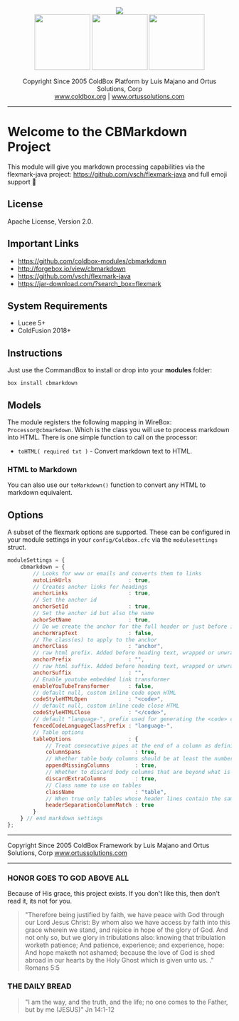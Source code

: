 <p align="center">
	<img src="https://www.ortussolutions.com/__media/coldbox-185-logo.png">
	<br>
	<img src="https://www.ortussolutions.com/__media/wirebox-185.png" height="125">
	<img src="https://www.ortussolutions.com/__media/cachebox-185.png" height="125" >
	<img src="https://www.ortussolutions.com/__media/logbox-185.png"  height="125">
</p>

<p align="center">
	Copyright Since 2005 ColdBox Platform by Luis Majano and Ortus Solutions, Corp
	<br>
	<a href="https://www.coldbox.org">www.coldbox.org</a> |
	<a href="https://www.ortussolutions.com">www.ortussolutions.com</a>
</p>

----

# Welcome to the CBMarkdown Project

This module will give you markdown processing capabilities via the flexmark-java project: https://github.com/vsch/flexmark-java and full emoji support :rocket:

## License

Apache License, Version 2.0.

## Important Links

- https://github.com/coldbox-modules/cbmarkdown
- http://forgebox.io/view/cbmarkdown
- https://github.com/vsch/flexmark-java
- https://jar-download.com/?search_box=flexmark

## System Requirements

- Lucee 5+
- ColdFusion 2018+

## Instructions

Just use the CommandBox to install or drop into your **modules** folder:

`box install cbmarkdown`

## Models

The module registers the following mapping in WireBox: `Processor@cbmarkdown`. Which is the class you will use to process markdown into HTML.  There is one simple function to call on the processor:

- `toHTML( required txt )` - Convert markdown text to HTML.

### HTML to Markdown

You can also use our `toMarkdown()` function to convert any HTML to markdown equivalent.

## Options

A subset of the flexmark options are supported.  These can be configured in your module settings in your `config/Coldbox.cfc` via the `modulesettings` struct.

```js
moduleSettings = {
	cbmarkdown = {
		// Looks for www or emails and converts them to links
		autoLinkUrls                  : true,
		// Creates anchor links for headings
		anchorLinks                   : true,
		// Set the anchor id
		anchorSetId                   : true,
		// Set the anchor id but also the name
		achorSetName                  : true,
		// Do we create the anchor for the full header or just before it. True is wrap, false is just create anchor tag
		anchorWrapText                : false,
		// The class(es) to apply to the anchor
		anchorClass                   : "anchor",
		// raw html prefix. Added before heading text, wrapped or unwrapped
		anchorPrefix                  : "",
		// raw html suffix. Added before heading text, wrapped or unwrapped
		anchorSuffix                  : "",
		// Enable youtube embedded link transformer
		enableYouTubeTransformer      : false,
		// default null, custom inline code open HTML
		codeStyleHTMLOpen             : "<code>",
		// default null, custom inline code close HTML
		codeStyleHTMLClose            : "</code>",
		// default "language-", prefix used for generating the <code> class for a fenced code block, only used if info is not empty and language is not defined in
		fencedCodeLanguageClassPrefix : "language-",
		// Table options
		tableOptions                  : {
			// Treat consecutive pipes at the end of a column as defining spanning column.
			columnSpans                 : true,
			// Whether table body columns should be at least the number or header columns.
			appendMissingColumns        : true,
			// Whether to discard body columns that are beyond what is defined in the header
			discardExtraColumns         : true,
			// Class name to use on tables
			className                   : "table",
			// When true only tables whose header lines contain the same number of columns as the separator line will be recognized
			headerSeparationColumnMatch : true
		}
	} // end markdown settings
};
```

********************************************************************************
Copyright Since 2005 ColdBox Framework by Luis Majano and Ortus Solutions, Corp
www.ortussolutions.com
********************************************************************************

### HONOR GOES TO GOD ABOVE ALL

Because of His grace, this project exists. If you don't like this, then don't read it, its not for you.

>"Therefore being justified by faith, we have peace with God through our Lord Jesus Christ:
By whom also we have access by faith into this grace wherein we stand, and rejoice in hope of the glory of God.
And not only so, but we glory in tribulations also: knowing that tribulation worketh patience;
And patience, experience; and experience, hope:
And hope maketh not ashamed; because the love of God is shed abroad in our hearts by the
Holy Ghost which is given unto us. ." Romans 5:5

### THE DAILY BREAD

> "I am the way, and the truth, and the life; no one comes to the Father, but by me (JESUS)" Jn 14:1-12

